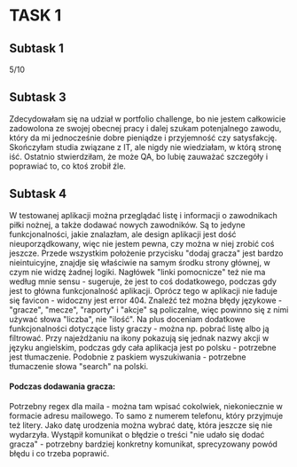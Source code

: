 <h1>TASK 1</h1>

<h2>Subtask 1</h2>
5/10

<h2>Subtask 3</h2>
Zdecydowałam się na udział w portfolio challenge, bo nie jestem całkowicie zadowolona ze swojej obecnej pracy i dalej szukam potenjalnego zawodu, który da mi jednocześnie dobre pieniądze i przyjemność czy satysfakcję. Skończyłam studia związane z IT, ale nigdy nie wiedziałam, w którą stronę iść. Ostatnio stwierdziłam, że może QA, bo lubię zauważać szczegóły i poprawiać to, co ktoś zrobił źle.

<h2>Subtask 4</h2>
W testowanej aplikacji można przeglądać listę i informacji o zawodnikach piłki nożnej, a także dodawać nowych zawodników. Są to jedyne funkcjonalności, jakie znalazłam, ale design aplikacji jest dość nieuporządkowany, więc nie jestem pewna, czy można w niej zrobić coś jeszcze. Przede wszystkim położenie przycisku "dodaj gracza" jest bardzo nieintuicyjne, znajdje się właściwie na samym środku strony głównej, w czym nie widzę żadnej logiki.
Nagłówek "linki pomocnicze" też nie ma według mnie sensu - sugeruje, że jest to coś dodatkowego, podczas gdy jest to główna funkcjonalność aplikacji.
Oprócz tego w aplikacji nie ładuje się favicon - widoczny jest error 404.
Znaleźć też można błędy językowe - "gracze", "mecze", "raporty" i "akcje" są policzalne, więc powinno się z nimi używać słowa "liczba", nie "ilość".
Na plus doceniam dodatkowe funkcjonalności dotyczące listy graczy - można np. pobrać listę albo ją filtrować. Przy najeżdżaniu na ikony pokazują się jednak nazwy akcji w języku angielskim, podczas gdy cała aplikacja jest po polsku - potrzebne jest tłumaczenie. Podobnie z paskiem wyszukiwania - potrzebne tłumaczenie słowa "search" na polski.
<h4>Podczas dodawania gracza:</h4>
Potrzebny regex dla maila - można tam wpisać cokolwiek, niekoniecznie w formacie adresu mailowego.
To samo z numerem telefonu, który przyjmuje też litery.
Jako datę urodzenia można wybrać datę, która jeszcze się nie wydarzyła.
Wystąpił komunikat o błędzie o treści "nie udało się dodać gracza" - potrzebny bardziej konkretny komunikat, sprecyzowany powód błędu i co trzeba poprawić.
